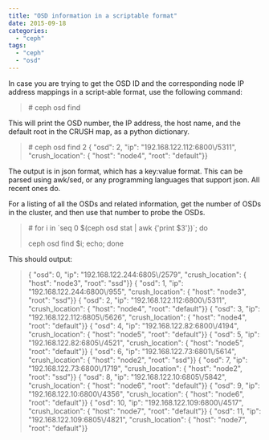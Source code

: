 ```yaml
---
title: "OSD information in a scriptable format"
date: 2015-09-18
categories:
  - "ceph"
tags:
  - "ceph"
  - "osd"
---
```

<!--more-->
In case you are trying to get the OSD ID and the corresponding node IP address mappings in a script-able format, use the following command:

> \# ceph osd find <OSD-num>

This will print the OSD number, the IP address, the host name, and the default root in the CRUSH map, as a python dictionary.

> \# ceph osd find 2 { "osd": 2, "ip": "192.168.122.112:6800\\/5311", "crush\_location": { "host": "node4", "root": "default"}}

The output is in json format, which has a key:value format. This can be parsed using awk/sed, or any programming languages that support json. All recent ones do.

For a listing of all the OSDs and related information, get the number of OSDs in the cluster, and then use that number to probe the OSDs.

> \# for i in \`seq 0 $(ceph osd stat | awk {'print $3'})\`; do
>
> ceph osd find $i; echo; done

This should output:

> { "osd": 0, "ip": "192.168.122.244:6805\\/2579", "crush\_location": { "host": "node3", "root": "ssd"}} { "osd": 1, "ip": "192.168.122.244:6800\\/955", "crush\_location": { "host": "node3", "root": "ssd"}} { "osd": 2, "ip": "192.168.122.112:6800\\/5311", "crush\_location": { "host": "node4", "root": "default"}} { "osd": 3, "ip": "192.168.122.112:6805\\/5626", "crush\_location": { "host": "node4", "root": "default"}} { "osd": 4, "ip": "192.168.122.82:6800\\/4194", "crush\_location": { "host": "node5", "root": "default"}} { "osd": 5, "ip": "192.168.122.82:6805\\/4521", "crush\_location": { "host": "node5", "root": "default"}} { "osd": 6, "ip": "192.168.122.73:6801\\/5614", "crush\_location": { "host": "node2", "root": "ssd"}} { "osd": 7, "ip": "192.168.122.73:6800\\/1719", "crush\_location": { "host": "node2", "root": "ssd"}} { "osd": 8, "ip": "192.168.122.10:6805\\/5842", "crush\_location": { "host": "node6", "root": "default"}} { "osd": 9, "ip": "192.168.122.10:6800\\/4356", "crush\_location": { "host": "node6", "root": "default"}} { "osd": 10, "ip": "192.168.122.109:6800\\/4517", "crush\_location": { "host": "node7", "root": "default"}} { "osd": 11, "ip": "192.168.122.109:6805\\/4821", "crush\_location": { "host": "node7", "root": "default"}}
